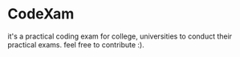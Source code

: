 # CodeXam
it's a practical coding exam for college, universities to conduct their practical exams. feel free to contribute :). 
